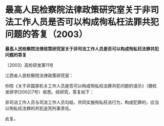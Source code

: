 # 最高人民检察院法律政策研究室关于非司法工作人员是否可以构成徇私枉法罪共犯问题的答复（2003）

 

**最高人民检察院法律政策研究室关于非司法工作人员是否可以构成徇私枉法罪共犯问题的答复**  

〔2003〕高检研发第11号

江西省人民检察院法律政策研究室：

你院《关于非国家机关工作人员是否可以构成徇私枉法罪共犯问题的请示》（赣检发研字\[2002\]7号）收悉。经研究，答复如下：

非司法工作人员与司法工作人员勾结，共同实施徇私枉法行为，构成犯罪的，应当以徇私枉法罪的共犯追究刑事责任。

此复。
